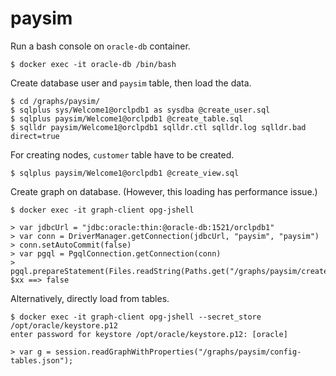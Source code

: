 # paysim

Run a bash console on `oracle-db` container.

    $ docker exec -it oracle-db /bin/bash

Create database user and `paysim` table, then load the data.

    $ cd /graphs/paysim/
    $ sqlplus sys/Welcome1@orclpdb1 as sysdba @create_user.sql
    $ sqlplus paysim/Welcome1@orclpdb1 @create_table.sql
    $ sqlldr paysim/Welcome1@orclpdb1 sqlldr.ctl sqlldr.log sqlldr.bad direct=true

For creating nodes, `customer` table have to be created.

    $ sqlplus paysim/Welcome1@orclpdb1 @create_view.sql

Create graph on database. (However, this loading has performance issue.)

    $ docker exec -it graph-client opg-jshell

    > var jdbcUrl = "jdbc:oracle:thin:@oracle-db:1521/orclpdb1"
    > var conn = DriverManager.getConnection(jdbcUrl, "paysim", "paysim")
    > conn.setAutoCommit(false)
    > var pgql = PgqlConnection.getConnection(conn)
    > pgql.prepareStatement(Files.readString(Paths.get("/graphs/paysim/create_pg.pgql"))).execute()
    $xx ==> false

Alternatively, directly load from tables.

    $ docker exec -it graph-client opg-jshell --secret_store /opt/oracle/keystore.p12
    enter password for keystore /opt/oracle/keystore.p12: [oracle]
    
    > var g = session.readGraphWithProperties("/graphs/paysim/config-tables.json");
